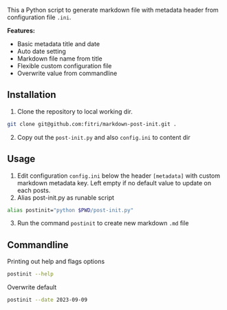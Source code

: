 This a Python script to generate markdown file with metadata header from configuration file `.ini`.

**Features:**
- Basic metadata title and date
- Auto date setting
- Markdown file name from title
- Flexible custom configuration file
- Overwrite value from commandline

## Installation
1. Clone the repository to local working dir.
```bash
git clone git@github.com:fitri/markdown-post-init.git .
```

2. Copy out the `post-init.py` and also `config.ini` to content dir

## Usage
1. Edit configuration `config.ini` below the header `[metadata]` with custom markdown metadata key. Left empty if no default value to update on each posts.
2. Alias post-init.py as runable script
```bash
alias postinit="python $PWD/post-init.py"
```
3. Run the command `postinit` to create new markdown `.md` file

## Commandline
Printing out help and flags options
```bash
postinit --help
```

Overwrite default
```bash
postinit --date 2023-09-09
```